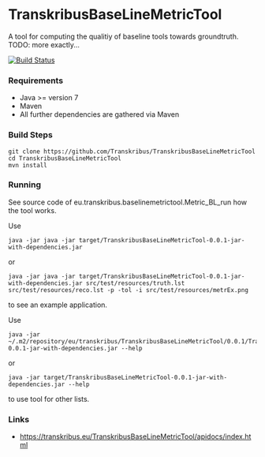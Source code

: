 # TranskribusBaseLineMetricTool
A tool for computing the qualitiy of baseline tools towards groundtruth. TODO: more exactly...

[![Build Status](http://dbis-halvar.uibk.ac.at/jenkins/buildStatus/icon?job=TranskribusBaseLineMetricTool)](http://dbis-halvar.uibk.ac.at/jenkins/job/TranskribusBaseLineMetricTool)

### Requirements
- Java >= version 7
- Maven
- All further dependencies are gathered via Maven

### Build Steps
```
git clone https://github.com/Transkribus/TranskribusBaseLineMetricTool
cd TranskribusBaseLineMetricTool
mvn install
```
### Running
See source code of
eu.transkribus.baselinemetrictool.Metric_BL_run
how the tool works.

Use
```
java -jar java -jar target/TranskribusBaseLineMetricTool-0.0.1-jar-with-dependencies.jar
```
or
```
java -jar java -jar target/TranskribusBaseLineMetricTool-0.0.1-jar-with-dependencies.jar src/test/resources/truth.lst src/test/resources/reco.lst -p -tol -i src/test/resources/metrEx.png
```
to see an example application.

Use
```
java -jar ~/.m2/repository/eu/transkribus/TranskribusBaseLineMetricTool/0.0.1/TranskribusBaseLineMetricTool-0.0.1-jar-with-dependencies.jar --help
```
or  
```
java -jar target/TranskribusBaseLineMetricTool-0.0.1-jar-with-dependencies.jar --help
```
to use tool for other lists.

### Links
- https://transkribus.eu/TranskribusBaseLineMetricTool/apidocs/index.html
